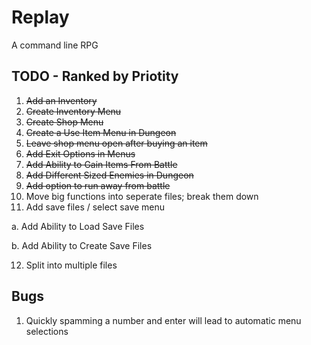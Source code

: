 # Replay

A command line RPG

## TODO - Ranked by Priotity

1. <del>Add an Inventory</del>
2. <del>Create Inventory Menu</del>
3. <del>Create Shop Menu</del>
4. <del>Create a Use Item Menu in Dungeon</del>
5. <del>Leave shop menu open after buying an item</del>
6. <del>Add Exit Options in Menus</del>
7. <del>Add Ability to Gain Items From Battle</del>
8. <del>Add Different Sized Enemies in Dungeon</del>
9. <del>Add option to run away from battle</del>
10. Move big functions into seperate files; break them down
11. Add save files / select save menu

  a. Add Ability to Load Save Files

  b. Add Ability to Create Save Files

12. Split into multiple files

## Bugs
1. Quickly spamming a number and enter will lead to automatic menu selections

